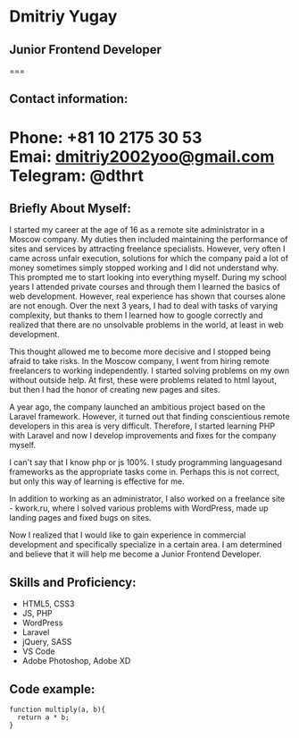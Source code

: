 # Dmitriy Yugay
## Junior Frontend Developer
===

## Contact information:
**Phone:**      +81 10 2175 30 53  
**Emai:**       dmitriy2002yoo@gmail.com  
**Telegram:**   @dthrt
===

## Briefly About Myself:
I started my career at the age of 16 as a remote site administrator in a Moscow company. My duties then included maintaining the performance of sites and services by attracting freelance specialists. However, very often I came across unfair execution, solutions for which the company paid a lot of money sometimes simply stopped working and I did not understand why. This prompted me to start looking into everything myself. During my school years I attended private courses and through them I learned the basics of web development. However, real experience has shown that courses alone are not enough. Over the next 3 years, I had to deal with tasks of varying complexity, but thanks to them I learned how to google correctly and realized that there are no unsolvable problems in the world, at least in web development.

This thought allowed me to become more decisive and I stopped being afraid to take risks. In the Moscow company, I went from hiring remote freelancers to working independently. I started solving problems on my own without outside help. At first, these were problems related to html layout, but then I had the honor of creating new pages and sites.

A year ago, the company launched an ambitious project based on the Laravel framework. However, it turned out that finding conscientious remote developers in this area is very difficult. Therefore, I started learning PHP with Laravel and now I develop improvements and fixes for the company myself.

I can't say that I know php or js 100%. I study programming languages ​​and frameworks as the appropriate tasks come in. Perhaps this is not correct, but only this way of learning is effective for me.

In addition to working as an administrator, I also worked on a freelance site - kwork.ru, where I solved various problems with WordPress, made up landing pages and fixed bugs on sites.

Now I realized that I would like to gain experience in commercial development and specifically specialize in a certain area. I am determined and believe that it will help me become a Junior Frontend Developer.

## Skills and Proficiency:
* HTML5, CSS3
* JS, PHP
* WordPress
* Laravel
* jQuery, SASS
* VS Code
* Adobe Photoshop, Adobe XD

## Code example:
```
function multiply(a, b){
  return a * b;
}
```